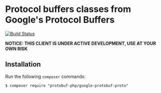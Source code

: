 Protocol buffers classes from Google's Protocol Buffers
========================================================

[![Build Status](https://travis-ci.org/protobuf-php/google-protobuf-proto.svg?branch=master)](https://travis-ci.org/protobuf-php/google-protobuf-proto)


**NOTICE: THIS CLIENT IS UNDER ACTIVE DEVELOPMENT, USE AT YOUR OWN RISK**


## Installation

Run the following `composer` commands:

```console
$ composer require "protobuf-php/google-protobuf-proto"
```